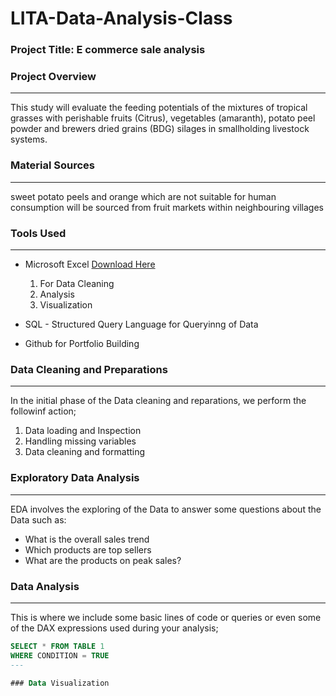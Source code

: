# LITA-Data-Analysis-Class

### Project Title: E commerce sale analysis

### Project Overview
---
This study will evaluate the feeding potentials of the mixtures of tropical grasses with perishable fruits (Citrus), vegetables (amaranth), potato peel powder and brewers dried grains (BDG) silages in smallholding livestock systems.

### Material Sources
---
sweet potato peels and orange which are not suitable for human consumption will be sourced from fruit markets within neighbouring villages

### Tools Used
---
- Microsoft Excel [Download Here](https://www.youtube.com/live/p46Mkh0Lo68) 
  1. For Data Cleaning
  2. Analysis
  3. Visualization

- SQL - Structured Query Language for Queryinng of Data
- Github for Portfolio Building

### Data Cleaning and Preparations
---
In the initial phase of the Data cleaning and reparations, we perform the followinf action;
1. Data loading and Inspection
2. Handling missing variables
3. Data cleaning and formatting

### Exploratory Data Analysis
---
EDA involves the exploring of the Data to answer some questions about the Data such as:
- What is the overall sales trend
- Which products are top sellers
- What are the products on peak sales?

### Data Analysis
---
This is where we include some basic lines of code or queries or even some of the DAX expressions used during your analysis;

```SQL
SELECT * FROM TABLE 1
WHERE CONDITION = TRUE
---

### Data Visualization

